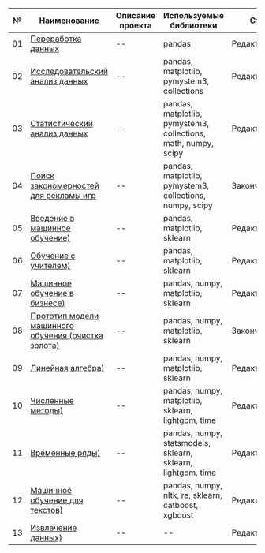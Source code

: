 №|Наименование|Описание проекта|Используемые библиотеки|Статус|
--|--|--|--|--|
01|[Переработка данных]()|--|pandas|Редактирование|
02|[Исследовательский анализ данных]()|--|pandas, matplotlib, pymystem3, collections|Редактирование|
03|[Статистический анализ данных]()|--|pandas, matplotlib, pymystem3, collections, math, numpy, scipy|Редактирование|
04|[Поиск закономерностей для рекламы игр]()|--|pandas, matplotlib, pymystem3, collections, numpy, scipy|Закончен|
05|[Введение в машинное обучение)]()|--|pandas, matplotlib, sklearn|Редактирование|
06|[Обучение с учителем)]()|--|pandas, matplotlib, sklearn|Редактирование|
07|[Машинное обучение в бизнесе)]()|--|pandas, numpy, matplotlib, sklearn|Редактирование|
08|[Прототип модели машинного обучения (очистка золота)]()|--|pandas, numpy, matplotlib, sklearn|Закончен|
09|[Линейная алгебра)]()|--|pandas, numpy, matplotlib, sklearn|Редактирование|
10|[Численные методы)]()|--|pandas, numpy, matplotlib, sklearn, lightgbm, time|Редактирование|
11|[Временные ряды)]()|--|pandas, numpy, statsmodels, sklearn, sklearn, lightgbm, time|Редактирование|
12|[Машинное обучение для текстов)]()|--|pandas, numpy, nltk, re, sklearn, catboost, xgboost|Редактирование|
13|[Извлечение данных)]()|--|--|Редактирование|

